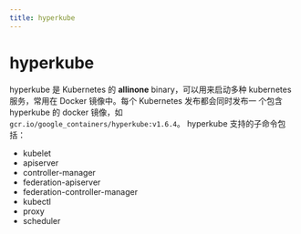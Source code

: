 ```yaml
---
title: hyperkube
---
```


# hyperkube
hyperkube 是 Kubernetes 的 **allinone** binary，可以用来启动多种 kubernetes 服务，常用在 Docker 镜像中。每个 Kubernetes 发布都会同时发布一
个包含 hyperkube 的 docker 镜像，如 `gcr.io/google_containers/hyperkube:v1.6.4`。
hyperkube 支持的子命令包括：
- kubelet
- apiserver
- controller-manager
- federation-apiserver
- federation-controller-manager
- kubectl
- proxy
- scheduler